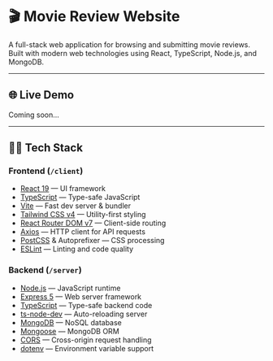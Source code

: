 # 🎬 Movie Review Website

A full-stack web application for browsing and submitting movie reviews. Built with modern web technologies using React, TypeScript, Node.js, and MongoDB.

---

## 🌐 Live Demo

Coming soon...

---

## 🧑‍💻 Tech Stack

### Frontend (`/client`)
- [React 19](https://reactjs.org/) — UI framework
- [TypeScript](https://www.typescriptlang.org/) — Type-safe JavaScript
- [Vite](https://vitejs.dev/) — Fast dev server & bundler
- [Tailwind CSS v4](https://tailwindcss.com/) — Utility-first styling
- [React Router DOM v7](https://reactrouter.com/) — Client-side routing
- [Axios](https://axios-http.com/) — HTTP client for API requests
- [PostCSS](https://postcss.org/) & Autoprefixer — CSS processing
- [ESLint](https://eslint.org/) — Linting and code quality

### Backend (`/server`)
- [Node.js](https://nodejs.org/) — JavaScript runtime
- [Express 5](https://expressjs.com/) — Web server framework
- [TypeScript](https://www.typescriptlang.org/) — Type-safe backend code
- [ts-node-dev](https://github.com/wclr/ts-node-dev) — Auto-reloading server
- [MongoDB](https://www.mongodb.com/) — NoSQL database
- [Mongoose](https://mongoosejs.com/) — MongoDB ORM
- [CORS](https://developer.mozilla.org/en-US/docs/Web/HTTP/CORS) — Cross-origin request handling
- [dotenv](https://www.npmjs.com/package/dotenv) — Environment variable support
